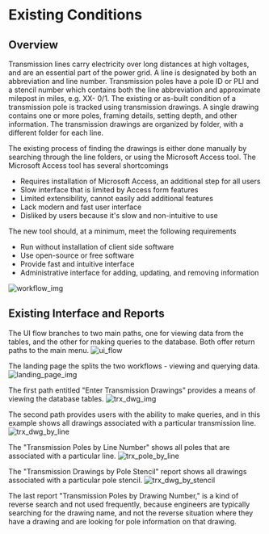 # Existing Conditions
## Overview
Transmission lines carry electricity over long distances at high voltages, and are an essential part of the power grid. A line is designated by both an abbreviation and line number. Transmission poles have a pole ID or PLI and a stencil number which contains both the line abbreviation and approximate milepost in miles, e.g. XX- 0/1. The existing or as-built condition of a transmission pole is tracked using transmission drawings. A single drawing contains one or more poles, framing details, setting depth, and other information. The transmission drawings are organized by folder, with a different folder for each line. 

The existing process of finding the drawings is either done manually by searching through the line folders, or using the Microsoft Access tool. The Microsoft Access tool has several shortcomings
- Requires installation of Microsoft Access, an additional step for all users
- Slow interface that is limited by Access form features
- Limited extensibility, cannot easily add additional features
- Lack modern and fast user interface
- Disliked by users because it's slow and non-intuitive to use

The new tool should, at a minimum, meet the following requirements
- Run without installation of client side software
- Use open-source or free software
- Provide fast and intuitive interface
- Administrative interface for adding, updating, and removing information 

![workflow_img](./assets/images/workflow.png 'workflow')

## Existing Interface and Reports
The UI flow branches to two main paths, one for viewing data from the tables, and the other for making queries to the database. Both offer return paths to the main menu.
![ui_flow](./assets/images/ui_flow.png 'ui_flow')

The landing page the splits the two workflows - viewing and querying data. 
![landing_page_img](./assets/images/existing_conditions_1.png 'landing_page_img')

The first path entitled "Enter Transmission Drawings" provides a means of viewing the database tables. 
![trx_dwg_img](./assets/images/existing_conditions_2.png 'trx_dwg_img')

The second path provides users with the ability to make queries, and in this example shows all drawings associated with a particular transmission line.
![trx_dwg_by_line](./assets/images/existing_conditions_3.png 'trx_dwg_by_line')

The "Transmission Poles by Line Number" shows all poles that are associated with a particular line. 
![trx_pole_by_line](./assets/images/existing_conditions_4.png 'trx_pole_by_line')

The "Transmission Drawings by Pole Stencil" report shows all drawings associated with a particular pole stencil. 
![trx_dwg_by_stencil](./assets/images/existing_conditions_5.png 'trx_dwg_by_stencil')

The last report "Transmission Poles by Drawing Number," is a kind of reverse search and not used frequently, because engineers are typically searching for the drawing name, and not the reverse situation where they have a drawing and are looking for pole information on that drawing. 